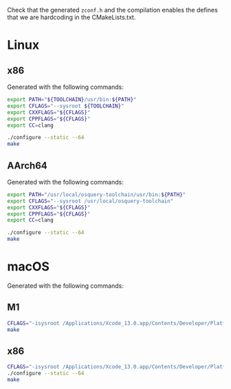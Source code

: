 Check that the generated `zconf.h` and the compilation enables the defines that we are hardcoding in the CMakeLists.txt.

# Linux

## x86

Generated with the following commands:

```bash
export PATH="${TOOLCHAIN}/usr/bin:${PATH}"
export CFLAGS="--sysroot ${TOOLCHAIN}"
export CXXFLAGS="${CFLAGS}"
export CPPFLAGS="${CFLAGS}"
export CC=clang

./configure --static --64
make
```

## AArch64

Generated with the following commands:

```bash
export PATH="/usr/local/osquery-toolchain/usr/bin:${PATH}"
export CFLAGS="--sysroot /usr/local/osquery-toolchain"
export CXXFLAGS="${CFLAGS}"
export CPPFLAGS="${CFLAGS}"
export CC=clang

./configure --static --64
make
```

# macOS

Generated with the following commands:

## M1

```sh
CFLAGS="-isysroot /Applications/Xcode_13.0.app/Contents/Developer/Platforms/MacOSX.platform/Developer/SDKs/MacOSX11.3.sdk -target arm64-apple-macos10.15" ./configure --static --64
make
```

## x86

```sh
CFLAGS="-isysroot /Applications/Xcode_13.0.app/Contents/Developer/Platforms/MacOSX.platform/Developer/SDKs/MacOSX11.3.sdk -target x86_64-apple-macos10.12"
./configure --static --64
make
```
